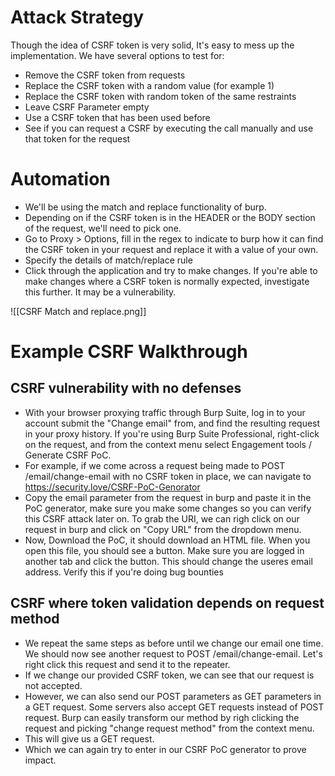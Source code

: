 # Attack Strategy
Though the idea of CSRF token is very solid, It's easy to mess up the implementation. We have several options to test for:

- Remove the CSRF token from requests
- Replace the CSRF token with a random value (for example 1)
- Replace the CSRF token with random token of the same restraints
- Leave CSRF Parameter empty
- Use a CSRF token that has been used before
- See if you can request a CSRF by executing the call manually and use that token for the request


# Automation
- We'll be using the match and replace functionality of burp.
- Depending on if the CSRF token is in the HEADER or the BODY section of the request, we'll need to pick one.
- Go to Proxy > Options, fill in the regex to indicate to burp how it can find the CSRF token in your request and replace it with a value of your own. 
- Specify the details of match/replace rule
- Click through the application and try to make changes. If you're able to make changes where a CSRF token is normally expected, investigate this further. It may be a vulnerability.

![[CSRF Match and replace.png]]


# Example CSRF Walkthrough
## CSRF vulnerability with no defenses
- With your browser proxying traffic through Burp Suite, log in to your account submit the "Change email" from, and find the resulting request in your proxy history. If you're using Burp Suite Professional, right-click on the request, and from the context menu select Engagement tools / Generate CSRF PoC.
- For example, if we come across a request being made to POST /email/change-email with no CSRF token in place, we can navigate to https://security.love/CSRF-PoC-Genorator
- Copy the email parameter from the request in burp and paste it in the PoC generator, make sure you make some changes so you can verify this CSRF attack later on. To grab the URI, we can righ click on our request in burp and click on "Copy URL" from the dropdown menu.
- Now, Download the PoC, it should download an HTML file. When you open this file, you should see a button. Make sure you are logged in another tab and click the button. This should change the useres email address. Verify this if you're doing bug bounties

## CSRF where token validation depends on request method
- We repeat the same steps as before until we change our email one time. We should now see another request to POST /email/change-email. Let's right click this request and send it to the repeater.
- If we change our provided CSRF token, we can see that our request is not accepted.
- However, we can also send our POST parameters as GET parameters in a GET request. Some servers also accept GET requests instead of POST request. Burp can easily transform our method by righ clicking the request and picking "change request method" from the context menu.
- This will give us a GET request.
- Which we can again try to enter in our CSRF PoC generator to prove impact.



